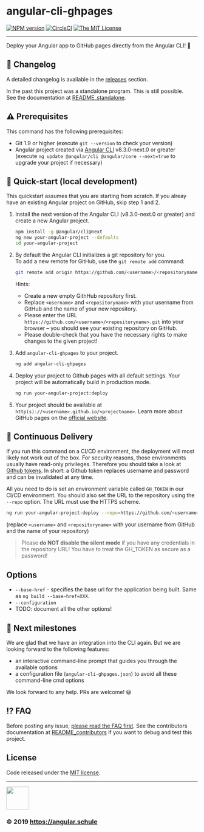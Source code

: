 # angular-cli-ghpages
[![NPM version][npm-image]][npm-url]
[![CircleCI](https://circleci.com/gh/angular-schule/angular-cli-ghpages.svg?style=svg)](https://circleci.com/gh/angular-schule/angular-cli-ghpages)
[![The MIT License](https://img.shields.io/badge/license-MIT-orange.svg?color=blue&style=flat-square)](http://opensource.org/licenses/MIT)

<!--
TODO: cool screenshot with animated gif
<hr>
 ![Screenshot](screenshotgif)
 -->

<hr>

Deploy your Angular app to GitHub pages directly from the Angular CLI! 🚀


## 📖 Changelog <a name="changelog"></a>

A detailed changelog is available in the [releases](https://github.com/angular-schule/angular-cli-ghpages/releases) section.

In the past this project was a standalone program.
This is still possible.  
See the documentation at [README_standalone](docs/README_standalone).


## ⚠️ Prerequisites <a name="prerequisites"></a>

This command has the following prerequisites:

- Git 1.9 or higher (execute `git --version` to check your version)
- Angular project created via [Angular CLI](https://github.com/angular/angular-cli) v8.3.0-next.0 or greater (execute `ng update @angular/cli @angular/core --next=true` to upgrade your project if necessary)


## 🚀 Quick-start (local development) <a name="quickstart-local"></a>

This quickstart assumes that you are starting from scratch.
If you alreay have an existing Angular project on GitHub, skip step 1 and 2.

1. Install the next version of the Angular CLI (v8.3.0-next.0 or greater)
   and create a new Angular project.

   ```sh
   npm install -g @angular/cli@next
   ng new your-angular-project --defaults
   cd your-angular-project
   ```

2. By default the Angular CLI initializes a git repository for you.  
   To add a new remote for GitHub, use the `git remote add` command:

   ```sh
   git remote add origin https://github.com/<username>/<repositoryname>.git
   ```

   Hints:  
   * Create a new empty GithHub repository first.
   * Replace `<username>` and `<repositoryname>` with your username from GitHub and the name of your new repository. 
   * Please enter the URL `https://github.com/<username>/<repositoryname>.git` into your browser – you should see your existing repository on GitHub. 
   * Please double-check that you have the necessary rights to make changes to the given project!  

3. Add `angular-cli-ghpages` to your project.

   ```sh
   ng add angular-cli-ghpages
   ```

4. Deploy your project to Github pages with all default settings.
   Your project will be automatically build in production mode.

   ```sh
   ng run your-angular-project:deploy
   ```

5. Your project should be available at `http(s)://<username>.github.io/<projectname>`.
   Learn more about GitHub pages on the [official website](https://pages.github.com/).


## 🚀 Continuous Delivery <a name="continuous-delivery"></a>

If you run this command on a CI/CD environment, the deployment will most likely not work out of the box.
For security reasons, those environments usually have read-only privileges.
Therefore you should take a look at [Github tokens](https://help.github.com/articles/creating-an-access-token-for-command-line-use/).
In short: a Github token replaces username and password and can be invalidated at any time.

All you need to do is set an environment variable called `GH_TOKEN` in our CI/CD environment.
You should also set the URL to the repository using the `--repo` option.
The URL must use the HTTPS scheme.

```sh
ng run your-angular-project:deploy --repo=https://github.com/<username>/<repositoryname>.git --name="Your Git Username" --email=your.mail@example.org
```

(replace `<username>` and `<repositoryname>` with your username from GitHub and the name of your repository)

> Please __do NOT disable the silent mode__ if you have any credentials in the repository URL!
> You have to treat the GH_TOKEN as secure as a password!


## Options

- `--base-href` - specifies the base url for the application being built. Same as `ng build --base-href=XXX`.
- `--configuration`
- TODO: document all the other options! 


## 🏁 Next milestones <a name="milestones"></a>

We are glad that we have an integration into the CLI again.
But we are looking forward to the following features:

* an interactive command-line prompt that guides you through the available options 
* a configuration file (`angular-cli-ghpages.json`) to avoid all these command-line cmd options

We look forward to any help. PRs are welcome! 😃

## ⁉️ FAQ <a name="faq"></a>

Before posting any issue, [please read the FAQ first](https://github.com/angular-schule/angular-cli-ghpages/wiki/FAQ).
See the contributors documentation at [README_contributors](docs/README_contributors) if you want to debug and test this project.


## License
Code released under the [MIT license](LICENSE).

<hr>

<img src="https://assets.angular.schule/logo-angular-schule.png" height="60">  

### &copy; 2019 https://angular.schule

[npm-url]: https://www.npmjs.com/package/angular-cli-ghpages
[npm-image]: https://badge.fury.io/js/angular-cli-ghpages.svg
